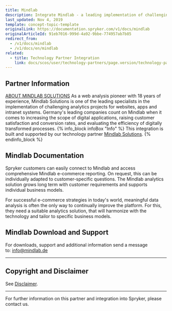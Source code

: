 ```yaml
---
title: Mindlab
description: Integrate Mindlab - a leading implementation of challenging analytics projects for websites, apps and intranet systems.
last_updated: Nov 4, 2019
template: concept-topic-template
originalLink: https://documentation.spryker.com/v1/docs/mindlab
originalArticleId: 91eb7016-999d-4a92-9bbe-774957ab7b85
redirect_from:
  - /v1/docs/mindlab
  - /v1/docs/en/mindlab
related:
  - title: Technology Partner Integration
    link: docs/scos/user/technology-partners/page.version/technology-partners.html
---
```


## Partner Information
[ABOUT MINDLAB SOLUTIONS](http://www.mindlab.de/)
As a web analysis pioneer with 18 years of experience, Mindlab Solutions is one of the leading specialists in the implementation of challenging analytics projects for websites, apps and intranet systems. Germany's leading companies count on Mindlab when it comes to increasing the scope of digital applications, raising customer satisfaction and conversion rates, and evaluating the efficiency of digitally transformed processes. 
{% info_block infoBox "Info" %}
This integration is built and supported by our technology partner [Mindlab Solutions](http://www.mindlab.de).
{% endinfo_block %}

## Mindlab Documentation
Spryker customers can easily connect to Mindlab and access comprehensive Mindlab e-commerce reporting. On request, this can be individually adapted to customer-specific questions. The Mindlab analytics solution grows long term with customer requirements and supports individual business models.

For successful e-commerce strategies in today's world, meaningful data analysis is often the only way to continually improve the platform. For this, they need a suitable analytics solution, that will harmonize with the technology and tailor to specific business models.

## Mindlab Download and Support

For downloads, support and additional information send a message to: [info@mindlab.de](info@mindlab.de)

---

## Copyright and Disclaimer

See [Disclaimer](https://github.com/spryker/spryker-documentation).

---
For further information on this partner and integration into Spryker, please contact us.

<div class="hubspot-forms hubspot-forms--docs">
<div class="hubspot-form" id="hubspot-partners-1">
            <div class="script-embed" data-code="
                                            hbspt.forms.create({
				                                portalId: '2770802',
				                                formId: '163e11fb-e833-4638-86ae-a2ca4b929a41',
              	                                onFormReady: function() {
              		                                const hbsptInit = new CustomEvent('hbsptInit', {bubbles: true});
              		                                document.querySelector('#hubspot-partners-1').dispatchEvent(hbsptInit);
              	                                }
				                            });
            "></div>
</div>
</div>

